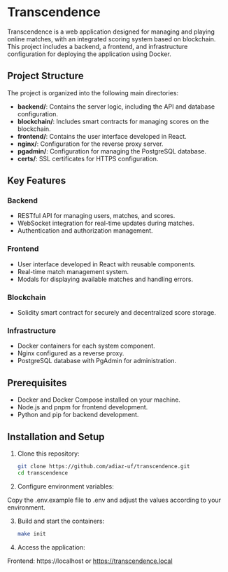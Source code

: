 # Transcendence

Transcendence is a web application designed for managing and playing online matches, with an integrated scoring system based on blockchain. This project includes a backend, a frontend, and infrastructure configuration for deploying the application using Docker.

## Project Structure

The project is organized into the following main directories:

- **backend/**: Contains the server logic, including the API and database configuration.
- **blockchain/**: Includes smart contracts for managing scores on the blockchain.
- **frontend/**: Contains the user interface developed in React.
- **nginx/**: Configuration for the reverse proxy server.
- **pgadmin/**: Configuration for managing the PostgreSQL database.
- **certs/**: SSL certificates for HTTPS configuration.

## Key Features

### Backend
- RESTful API for managing users, matches, and scores.
- WebSocket integration for real-time updates during matches.
- Authentication and authorization management.

### Frontend
- User interface developed in React with reusable components.
- Real-time match management system.
- Modals for displaying available matches and handling errors.

### Blockchain
- Solidity smart contract for securely and decentralized score storage.

### Infrastructure
- Docker containers for each system component.
- Nginx configured as a reverse proxy.
- PostgreSQL database with PgAdmin for administration.

## Prerequisites

- Docker and Docker Compose installed on your machine.
- Node.js and pnpm for frontend development.
- Python and pip for backend development.

## Installation and Setup

1. Clone this repository:
   ```bash
   git clone https://github.com/adiaz-uf/transcendence.git
   cd transcendence
   ```
2. Configure environment variables:

Copy the .env.example file to .env and adjust the values according to your environment.

3. Build and start the containers:
   ```bash
   make init
   ```
4. Access the application:

Frontend: https://localhost or https://transcendence.local
